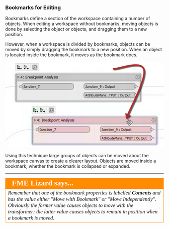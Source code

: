 ### Bookmarks for Editing ###
Bookmarks define a section of the workspace containing a number of objects. When editing a workspace without bookmarks, moving objects is done by selecting the object or objects, and dragging them to a new position.

However, when a workspace is divided by bookmarks, objects can be moved by simply dragging the bookmark to a new position. When an object is located inside the bookmark, it moves as the bookmark does.

![](./Images/Img5.054.MovingBookmark.png)

Using this technique large groups of objects can be moved about the workspace canvas to create a clearer layout. Objects are moved inside a bookmark, whether the bookmark is collapsed or expanded.


---

<!--Person X Says Section-->

<table style="border-spacing: 0px">
<tr>
<td style="vertical-align:middle;background-color:darkorange;border: 2px solid darkorange">
<i class="fa fa-quote-left fa-lg fa-pull-left fa-fw" style="color:white;padding-right: 12px;vertical-align:text-top"></i>
<span style="color:white;font-size:x-large;font-weight: bold;font-family:serif">FME Lizard says...</span>
</td>
</tr>

<tr>
<td style="border: 1px solid darkorange">
<span style="font-family:serif; font-style:italic; font-size:larger">
Remember that one of the bookmark properties is labelled <strong>Contents</strong> and has the value either "Move with Bookmark" or "Move Independently". Obviously the former value causes objects to move with the transformer; the latter value causes objects to remain in position when a bookmark is moved.
</span>
</td>
</tr>
</table>
